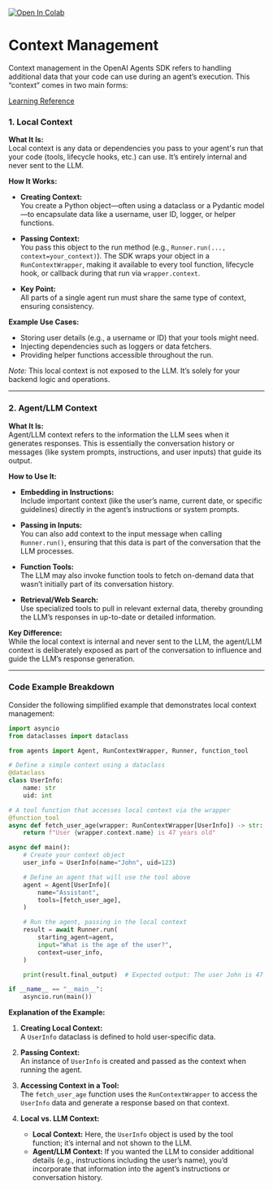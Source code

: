 [![Open In Colab](https://colab.research.google.com/assets/colab-badge.svg)](https://colab.research.google.com/drive/1P3CCDLdmTLXZjsRCC7TQlHKsHj8KXK6t?usp=sharing)

# Context Management

Context management in the OpenAI Agents SDK refers to handling additional data that your code can use during an agent’s execution. This “context” comes in two main forms:

[Learning Reference](https://openai.github.io/openai-agents-python/context/)

### 1. Local Context

**What It Is:**  
Local context is any data or dependencies you pass to your agent's run that your code (tools, lifecycle hooks, etc.) can use. It’s entirely internal and never sent to the LLM.

**How It Works:**  
- **Creating Context:**  
  You create a Python object—often using a dataclass or a Pydantic model—to encapsulate data like a username, user ID, logger, or helper functions.
  
- **Passing Context:**  
  You pass this object to the run method (e.g., `Runner.run(..., context=your_context)`). The SDK wraps your object in a `RunContextWrapper`, making it available to every tool function, lifecycle hook, or callback during that run via `wrapper.context`.

- **Key Point:**  
  All parts of a single agent run must share the same type of context, ensuring consistency.

**Example Use Cases:**  
- Storing user details (e.g., a username or ID) that your tools might need.
- Injecting dependencies such as loggers or data fetchers.
- Providing helper functions accessible throughout the run.

*Note:* This local context is not exposed to the LLM. It’s solely for your backend logic and operations.

---

### 2. Agent/LLM Context

**What It Is:**  
Agent/LLM context refers to the information the LLM sees when it generates responses. This is essentially the conversation history or messages (like system prompts, instructions, and user inputs) that guide its output.

**How to Use It:**  
- **Embedding in Instructions:**  
  Include important context (like the user’s name, current date, or specific guidelines) directly in the agent’s instructions or system prompts.
  
- **Passing in Inputs:**  
  You can also add context to the input message when calling `Runner.run()`, ensuring that this data is part of the conversation that the LLM processes.
  
- **Function Tools:**  
  The LLM may also invoke function tools to fetch on-demand data that wasn’t initially part of its conversation history.
  
- **Retrieval/Web Search:**  
  Use specialized tools to pull in relevant external data, thereby grounding the LLM’s responses in up-to-date or detailed information.

**Key Difference:**  
While the local context is internal and never sent to the LLM, the agent/LLM context is deliberately exposed as part of the conversation to influence and guide the LLM’s response generation.

---

### Code Example Breakdown

Consider the following simplified example that demonstrates local context management:

```python
import asyncio
from dataclasses import dataclass

from agents import Agent, RunContextWrapper, Runner, function_tool

# Define a simple context using a dataclass
@dataclass
class UserInfo:  
    name: str
    uid: int

# A tool function that accesses local context via the wrapper
@function_tool
async def fetch_user_age(wrapper: RunContextWrapper[UserInfo]) -> str:  
    return f"User {wrapper.context.name} is 47 years old"

async def main():
    # Create your context object
    user_info = UserInfo(name="John", uid=123)  

    # Define an agent that will use the tool above
    agent = Agent[UserInfo](  
        name="Assistant",
        tools=[fetch_user_age],
    )

    # Run the agent, passing in the local context
    result = await Runner.run(
        starting_agent=agent,
        input="What is the age of the user?",
        context=user_info,
    )

    print(result.final_output)  # Expected output: The user John is 47 years old.

if __name__ == "__main__":
    asyncio.run(main())
```

**Explanation of the Example:**

1. **Creating Local Context:**  
   A `UserInfo` dataclass is defined to hold user-specific data.

2. **Passing Context:**  
   An instance of `UserInfo` is created and passed as the context when running the agent.

3. **Accessing Context in a Tool:**  
   The `fetch_user_age` function uses the `RunContextWrapper` to access the `UserInfo` data and generate a response based on that context.

4. **Local vs. LLM Context:**  
   - **Local Context:** Here, the `UserInfo` object is used by the tool function; it’s internal and not shown to the LLM.
   - **Agent/LLM Context:** If you wanted the LLM to consider additional details (e.g., instructions including the user’s name), you’d incorporate that information into the agent’s instructions or conversation history.